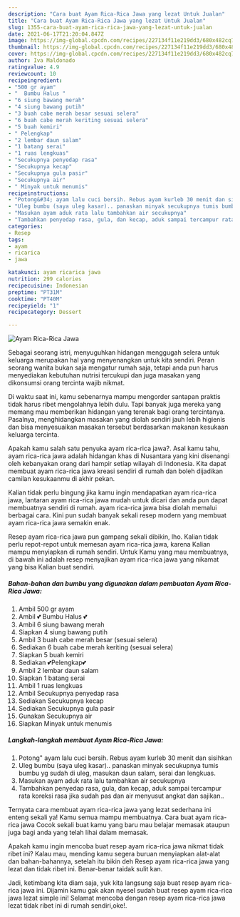 ```yaml
---
description: "Cara buat Ayam Rica-Rica Jawa yang lezat Untuk Jualan"
title: "Cara buat Ayam Rica-Rica Jawa yang lezat Untuk Jualan"
slug: 1355-cara-buat-ayam-rica-rica-jawa-yang-lezat-untuk-jualan
date: 2021-06-17T21:20:04.847Z
image: https://img-global.cpcdn.com/recipes/227134f11e219dd3/680x482cq70/ayam-rica-rica-jawa-foto-resep-utama.jpg
thumbnail: https://img-global.cpcdn.com/recipes/227134f11e219dd3/680x482cq70/ayam-rica-rica-jawa-foto-resep-utama.jpg
cover: https://img-global.cpcdn.com/recipes/227134f11e219dd3/680x482cq70/ayam-rica-rica-jawa-foto-resep-utama.jpg
author: Iva Maldonado
ratingvalue: 4.9
reviewcount: 10
recipeingredient:
- "500 gr ayam"
- "  Bumbu Halus "
- "6 siung bawang merah"
- "4 siung bawang putih"
- "3 buah cabe merah besar sesuai selera"
- "6 buah cabe merah keriting sesuai selera"
- "5 buah kemiri"
- " Pelengkap"
- "2 lembar daun salam"
- "1 batang serai"
- "1 ruas lengkuas"
- "Secukupnya penyedap rasa"
- "Secukupnya kecap"
- "Secukupnya gula pasir"
- "Secukupnya air"
- " Minyak untuk menumis"
recipeinstructions:
- "Potong&#34; ayam lalu cuci bersih. Rebus ayam kurleb 30 menit dan sisihkan"
- "Uleg bumbu (saya uleg kasar).. panaskan minyak secukupnya tumis bumbu yg sudah di uleg, masukan daun salam, serai dan lengkuas."
- "Masukan ayam aduk rata lalu tambahkan air secukupnya"
- "Tambahkan penyedap rasa, gula, dan kecap, aduk sampai tercampur rata koreksi rasa jika sudah pas dan air menyusut angkat dan sajikan.."
categories:
- Resep
tags:
- ayam
- ricarica
- jawa

katakunci: ayam ricarica jawa 
nutrition: 299 calories
recipecuisine: Indonesian
preptime: "PT31M"
cooktime: "PT40M"
recipeyield: "1"
recipecategory: Dessert

---
```



![Ayam Rica-Rica Jawa](https://img-global.cpcdn.com/recipes/227134f11e219dd3/680x482cq70/ayam-rica-rica-jawa-foto-resep-utama.jpg)

Sebagai seorang istri, menyuguhkan hidangan menggugah selera untuk keluarga merupakan hal yang menyenangkan untuk kita sendiri. Peran seorang  wanita bukan saja mengatur rumah saja, tetapi anda pun harus menyediakan kebutuhan nutrisi tercukupi dan juga masakan yang dikonsumsi orang tercinta wajib nikmat.

Di waktu  saat ini, kamu sebenarnya mampu mengorder santapan praktis tidak harus ribet mengolahnya lebih dulu. Tapi banyak juga mereka yang memang mau memberikan hidangan yang terenak bagi orang tercintanya. Pasalnya, menghidangkan masakan yang diolah sendiri jauh lebih higienis dan bisa menyesuaikan masakan tersebut berdasarkan makanan kesukaan keluarga tercinta. 



Apakah kamu salah satu penyuka ayam rica-rica jawa?. Asal kamu tahu, ayam rica-rica jawa adalah hidangan khas di Nusantara yang kini disenangi oleh kebanyakan orang dari hampir setiap wilayah di Indonesia. Kita dapat membuat ayam rica-rica jawa kreasi sendiri di rumah dan boleh dijadikan camilan kesukaanmu di akhir pekan.

Kalian tidak perlu bingung jika kamu ingin mendapatkan ayam rica-rica jawa, lantaran ayam rica-rica jawa mudah untuk dicari dan anda pun dapat membuatnya sendiri di rumah. ayam rica-rica jawa bisa diolah memalui berbagai cara. Kini pun sudah banyak sekali resep modern yang membuat ayam rica-rica jawa semakin enak.

Resep ayam rica-rica jawa pun gampang sekali dibikin, lho. Kalian tidak perlu repot-repot untuk memesan ayam rica-rica jawa, karena Kalian mampu menyiapkan di rumah sendiri. Untuk Kamu yang mau membuatnya, di bawah ini adalah resep menyajikan ayam rica-rica jawa yang nikamat yang bisa Kalian buat sendiri.

<!--inarticleads1-->

##### Bahan-bahan dan bumbu yang digunakan dalam pembuatan Ayam Rica-Rica Jawa:

1. Ambil 500 gr ayam
1. Ambil  💕 Bumbu Halus 💕
1. Ambil 6 siung bawang merah
1. Siapkan 4 siung bawang putih
1. Ambil 3 buah cabe merah besar (sesuai selera)
1. Sediakan 6 buah cabe merah keriting (sesuai selera)
1. Siapkan 5 buah kemiri
1. Sediakan  💕Pelengkap💕
1. Ambil 2 lembar daun salam
1. Siapkan 1 batang serai
1. Ambil 1 ruas lengkuas
1. Ambil Secukupnya penyedap rasa
1. Sediakan Secukupnya kecap
1. Sediakan Secukupnya gula pasir
1. Gunakan Secukupnya air
1. Siapkan  Minyak untuk menumis




<!--inarticleads2-->

##### Langkah-langkah membuat Ayam Rica-Rica Jawa:

1. Potong&#34; ayam lalu cuci bersih. Rebus ayam kurleb 30 menit dan sisihkan
1. Uleg bumbu (saya uleg kasar).. panaskan minyak secukupnya tumis bumbu yg sudah di uleg, masukan daun salam, serai dan lengkuas.
1. Masukan ayam aduk rata lalu tambahkan air secukupnya
1. Tambahkan penyedap rasa, gula, dan kecap, aduk sampai tercampur rata koreksi rasa jika sudah pas dan air menyusut angkat dan sajikan..




Ternyata cara membuat ayam rica-rica jawa yang lezat sederhana ini enteng sekali ya! Kamu semua mampu membuatnya. Cara buat ayam rica-rica jawa Cocok sekali buat kamu yang baru mau belajar memasak ataupun juga bagi anda yang telah lihai dalam memasak.

Apakah kamu ingin mencoba buat resep ayam rica-rica jawa nikmat tidak ribet ini? Kalau mau, mending kamu segera buruan menyiapkan alat-alat dan bahan-bahannya, setelah itu bikin deh Resep ayam rica-rica jawa yang lezat dan tidak ribet ini. Benar-benar taidak sulit kan. 

Jadi, ketimbang kita diam saja, yuk kita langsung saja buat resep ayam rica-rica jawa ini. Dijamin kamu gak akan nyesel sudah buat resep ayam rica-rica jawa lezat simple ini! Selamat mencoba dengan resep ayam rica-rica jawa lezat tidak ribet ini di rumah sendiri,oke!.

